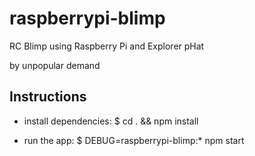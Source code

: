 # raspberrypi-blimp
RC Blimp using Raspberry Pi and Explorer pHat

by unpopular demand

## Instructions
*   install dependencies:
     $ cd . && npm install

* run the app:
     $ DEBUG=raspberrypi-blimp:* npm start
